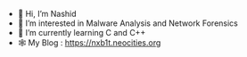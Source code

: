 - 👋 Hi, I’m Nashid
- 👀 I’m interested in Malware Analysis and Network Forensics
- 🌱 I’m currently learning C and C++
- 🕸️ My Blog : https://nxb1t.neocities.org
<!---
nxb1t/nxb1t is a ✨ special ✨ repository because its `README.md` (this file) appears on your GitHub profile.
You can click the Preview link to take a look at your changes.
--->
